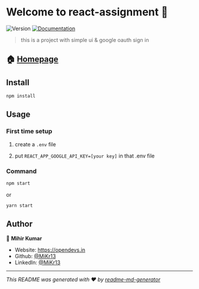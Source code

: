 # Welcome to react-assignment 👋

![Version](https://img.shields.io/badge/version-0.0.1-blue.svg?cacheSeconds=2592000)
[![Documentation](https://img.shields.io/badge/documentation-yes-brightgreen.svg)](https://github.com/)

> this is a project with simple ui & google oauth sign in

## 🏠 [Homepage](https://github.com/)

## Install

```sh
npm install
```

## Usage

### First time setup

1. create a `.env` file

2. put `REACT_APP_GOOGLE_API_KEY=[your key]` in that .env file

### Command

```sh
npm start
```

or

```sh
yarn start
```

## Author

👤 **Mihir Kumar**

* Website: <https://opendevs.in>
* Github: [@MiKr13](https://github.com/MiKr13)
* LinkedIn: [@MiKr13](https://linkedin.com/in/MiKr13)

***
_This README was generated with ❤️ by [readme-md-generator](https://github.com/kefranabg/readme-md-generator)_

